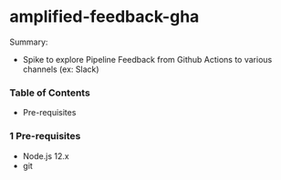 # amplified-feedback-gha
Summary:
- Spike to explore Pipeline Feedback from Github Actions to various channels (ex: Slack)

### Table of Contents

- Pre-requisites

### 1 Pre-requisites

- Node.js 12.x
- git  

